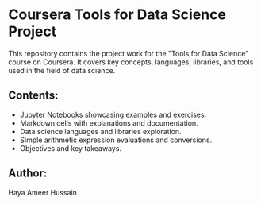 # Coursera Tools for Data Science Project

This repository contains the project work for the "Tools for Data Science" course on Coursera. It covers key concepts, languages, libraries, and tools used in the field of data science.

## Contents:

- Jupyter Notebooks showcasing examples and exercises.
- Markdown cells with explanations and documentation.
- Data science languages and libraries exploration.
- Simple arithmetic expression evaluations and conversions.
- Objectives and key takeaways.

## Author:

Haya Ameer Hussain
